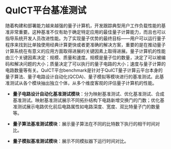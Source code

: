 # QuICT平台基准测试

随着构建和部署能力越来越强的量子计算机，开发跟踪典型用户工作负载性能的基准非常重要。这种基准不仅有助于确定特定应用的最佳量子计算能力，而且也可以指导系统开发人员改进性能。为了实现量子优势的最终目标——用户可以运行量子程序来找到比单独使用经典计算更快或者更准确的解决方案，重要的是在推动量子计算系统在有意义的应用方面取得进展的关键因素上取得进展。量子计算机的性能由三个关键因素决定：规模、质量和速度。规模是量子位的数量，决定了可以被编码和解决问题的大小；质量决定了可以执行的量子电路的大小；速度与量子计算的电路数量等有关。QuICT平台benchmark是针对于QuICT量子计算云平台本身的量子算法、量子电路设计自动化(QCDA)、量子模拟等模块进行的基准测试。此基准测试从各个模块抽出独立个体，从多个维度客观的评估量子计算机的性能。

- **量子电路设计自动化基准测试模块**：分为映射基准测试、优化基准测试、合成基准测试。映射基准测试展示不同拓扑结构下电路新增交换门的门数；优化基准测试展示电路优化前后电路属性如电路深度、宽度、双比特量子门的数量等。

- **量子算法基准测试模块**：展示量子算法在不同的比特数下执行的相干时间对比。

- **量子模拟基准测试模块**：展示不同模拟器下运行时间对比。